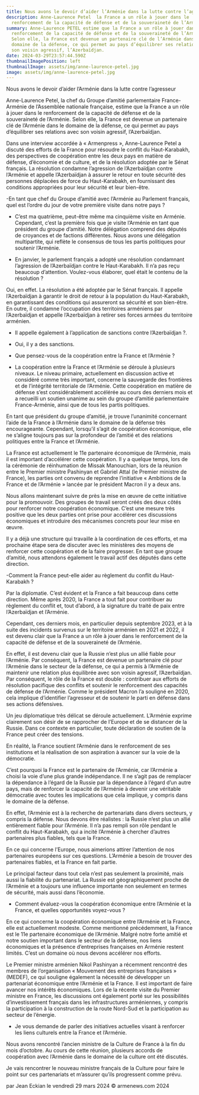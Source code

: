 ```yaml
---
title: Nous avons le devoir d’aider l’Arménie dans la lutte contre l’agresseur
description: Anne-Laurence Petel  la France a un rôle à jouer dans le
  renforcement de la capacité de défense et de la souveraineté de l’Arménie
summary: Anne-Laurence PETEL estime que la France a un rôle à jouer dans le
  renforcement de la capacité de défense et de la souveraineté de l’Arménie.
  Selon elle, la France est devenue un partenaire clé de l’Arménie dans le
  domaine de la défense, ce qui permet au pays d’équilibrer ses relations avec
  son voisin agressif, l’Azerbaïdjan.
date: 2024-03-29T23:57:44.590Z
thumbnailImagePosition: left
thumbnailImage: assets/img/anne-laurence-petel.jpg
image: assets/img/anne-laurence-petel.jpg
---
```

Nous avons le devoir d’aider l’Arménie dans la lutte contre l’agresseur

Anne-Laurence Petel, la chef du Groupe d’amitié parlementaire France-Arménie de l’Assemblée nationale française, estime que la France a un rôle à jouer dans le renforcement de la capacité de défense et de la souveraineté de l’Arménie. Selon elle, la France est devenue un partenaire clé de l’Arménie dans le domaine de la défense, ce qui permet au pays d’équilibrer ses relations avec son voisin agressif, l’Azerbaïdjan.

Dans une interview accordée à « Armenpress », Anne-Laurence Petel a discuté des efforts de la France pour résoudre le conflit du Haut-Karabakh, des perspectives de coopération entre les deux pays en matière de défense, d’économie et de culture, et de la résolution adoptée par le Sénat français. La résolution condamne l’agression de l’Azerbaïdjan contre l’Arménie et appelle l’Azerbaïdjan à assurer le retour en toute sécurité des personnes déplacées de force du Haut-Karabakh, en fournissant des conditions appropriées pour leur sécurité et leur bien-être.

-En tant que chef du Groupe d’amitié avec l’Arménie au Parlement français, quel est l’ordre du jour de votre première visite dans notre pays ?

- C’est ma quatrième, peut-être même ma cinquième visite en Arménie. Cependant, c’est la première fois que je visite l’Arménie en tant que président du groupe d’amitié. Notre délégation comprend des députés de croyances et de factions différentes. Nous avons une délégation multipartite, qui reflète le consensus de tous les partis politiques pour soutenir l’Arménie.

- En janvier, le parlement français a adopté une résolution condamnant l’agression de l’Azerbaïdjan contre le Haut-Karabakh. Il n’a pas reçu beaucoup d’attention. Voulez-vous élaborer, quel était le contenu de la résolution ?

Oui, en effet. La résolution a été adoptée par le Sénat français. Il appelle l’Azerbaïdjan à garantir le droit de retour à la population du Haut-Karabakh, en garantissant des conditions qui assureront sa sécurité et son bien-être. En outre, il condamne l’occupation des territoires arméniens par l’Azerbaïdjan et appelle l’Azerbaïdjan à retirer ses forces armées du territoire arménien.

- Il appelle également à l’application de sanctions contre l’Azerbaïdjan ?.

- Oui, il y a des sanctions.

- Que pensez-vous de la coopération entre la France et l’Arménie ?

- La coopération entre la France et l’Arménie se déroule à plusieurs niveaux. Le niveau primaire, actuellement en discussion active et considéré comme très important, concerne la sauvegarde des frontières et de l’intégrité territoriale de l’Arménie. Cette coopération en matière de défense s’est considérablement accélérée au cours des derniers mois et a recueilli un soutien unanime au sein du groupe d’amitié parlementaire France-Arménie, ainsi que de tous les partis politiques.

En tant que président du groupe d’amitié, je trouve l’unanimité concernant l’aide de la France à l’Arménie dans le domaine de la défense très encourageante. Cependant, lorsqu’il s’agit de coopération économique, elle ne s’aligne toujours pas sur la profondeur de l’amitié et des relations politiques entre la France et l’Arménie.

La France est actuellement le 11e partenaire économique de l’Arménie, mais il est important d’accélérer cette coopération. Il y a quelque temps, lors de la cérémonie de réinhumation de Missak Manouchian, lors de la réunion entre le Premier ministre Pashinyan et Gabriel Attal (le Premier ministre de France), les parties ont convenu de reprendre l’initiative « Ambitions de la France et de l’Arménie » lancée par le président Macron il y a deux ans.

Nous allons maintenant suivre de près la mise en œuvre de cette initiative pour la promouvoir. Des groupes de travail seront créés des deux côtés pour renforcer notre coopération économique. C’est une mesure très positive que les deux parties ont prise pour accélérer ces discussions économiques et introduire des mécanismes concrets pour leur mise en œuvre.

Il y a déjà une structure qui travaille à la coordination de ces efforts, et ma prochaine étape sera de discuter avec les ministères des moyens de renforcer cette coopération et de la faire progresser. En tant que groupe d’amitié, nous attendons également le travail actif des députés dans cette direction.

-Comment la France peut-elle aider au règlement du conflit du Haut-Karabakh ?

Par la diplomatie. C’est évident et la France a fait beaucoup dans cette direction. Même après 2020, la France a tout fait pour contribuer au règlement du conflit et, tout d’abord, à la signature du traité de paix entre l’Azerbaïdjan et l’Arménie.

Cependant, ces derniers mois, en particulier depuis septembre 2023, et à la suite des incidents survenus sur le territoire arménien en 2021 et 2022, il est devenu clair que la France a un rôle à jouer dans le renforcement de la capacité de défense et de la souveraineté de l’Arménie.

En effet, il est devenu clair que la Russie n’est plus un allié fiable pour l’Arménie. Par conséquent, la France est devenue un partenaire clé pour l’Arménie dans le secteur de la défense, ce qui a permis à l’Arménie de maintenir une relation plus équilibrée avec son voisin agressif, l’Azerbaïdjan. Par conséquent, le rôle de la France est double : contribuer aux efforts de résolution pacifique des conflits et soutenir le renforcement des capacités de défense de l’Arménie. Comme le président Macron l’a souligné en 2020, cela implique d’identifier l’agresseur et de soutenir le parti en défense dans ses actions défensives.

Un jeu diplomatique très délicat se déroule actuellement. L’Arménie exprime clairement son désir de se rapprocher de l’Europe et de se distancer de la Russie. Dans ce contexte en particulier, toute déclaration de soutien de la France peut créer des tensions.

En réalité, la France soutient l’Arménie dans le renforcement de ses institutions et la réalisation de son aspiration à avancer sur la voie de la démocratie.

C’est pourquoi la France est le partenaire de l’Arménie, car l’Arménie a choisi la voie d’une plus grande indépendance. Il ne s’agit pas de remplacer la dépendance à l’égard de la Russie par la dépendance à l’égard d’un autre pays, mais de renforcer la capacité de l’Arménie à devenir une véritable démocratie avec toutes les implications que cela implique, y compris dans le domaine de la défense.

En effet, l’Arménie est à la recherche de partenariats dans divers secteurs, y compris la défense. Nous devons être réalistes : la Russie n’est plus un allié entièrement fiable pour l’Arménie. Il n’a pas rempli son rôle pendant le conflit du Haut-Karabakh, qui a incité l’Arménie à chercher d’autres partenaires plus fiables, tels que la France.

En ce qui concerne l’Europe, nous aimerions attirer l’attention de nos partenaires européens sur ces questions. L’Arménie a besoin de trouver des partenaires fiables, et la France en fait partie.

Le principal facteur dans tout cela n’est pas seulement la proximité, mais aussi la fiabilité du partenariat. La Russie est géographiquement proche de l’Arménie et a toujours une influence importante non seulement en termes de sécurité, mais aussi dans l’économie.

- Comment évaluez-vous la coopération économique entre l’Arménie et la France, et quelles opportunités voyez-vous ?

En ce qui concerne la coopération économique entre l’Arménie et la France, elle est actuellement modeste. Comme mentionné précédemment, la France est le 11e partenaire économique de l’Arménie. Malgré notre forte amitié et notre soutien important dans le secteur de la défense, nos liens économiques et la présence d’entreprises françaises en Arménie restent limités. C’est un domaine où nous devons accélérer nos efforts.

Le Premier ministre arménien Nikol Pashinyan a récemment rencontré des membres de l’organisation « Mouvement des entreprises françaises » (MEDEF), ce qui souligne également la nécessité de développer un partenariat économique entre l’Arménie et la France. Il est important de faire avancer nos intérêts économiques. Lors de la récente visite du Premier ministre en France, les discussions ont également porté sur les possibilités d’investissement français dans les infrastructures arméniennes, y compris la participation à la construction de la route Nord-Sud et la participation au secteur de l’énergie.

- Je vous demande de parler des initiatives actuelles visant à renforcer les liens culturels entre la France et l’Arménie.

Nous avons rencontré l’ancien ministre de la Culture de France à la fin du mois d’octobre. Au cours de cette réunion, plusieurs accords de coopération avec l’Arménie dans le domaine de la culture ont été discutés.

Je vais rencontrer le nouveau ministre français de la Culture pour faire le point sur ces partenariats et m’assurer qu’ils progressent comme prévu.

par Jean Eckian le vendredi 29 mars 2024
© armenews.com 2024